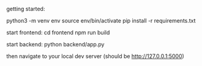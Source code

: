 getting started:

python3 -m venv env
source env/bin/activate
pip install -r requirements.txt

start frontend:
cd frontend
npm run build

start backend:
python backend/app.py

then navigate to your local dev server (should be http://127.0.0.1:5000)